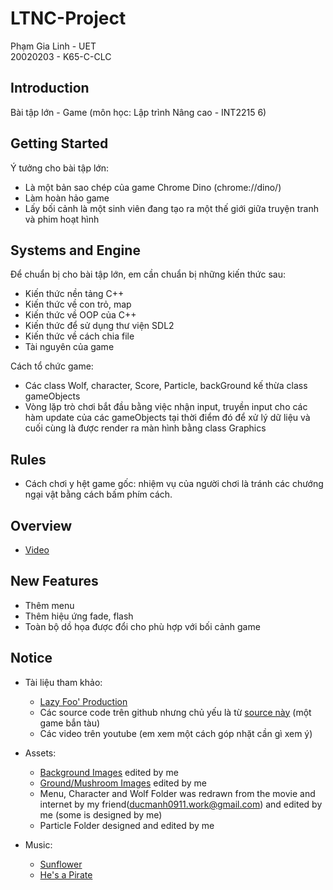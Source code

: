 # LTNC-Project
Phạm Gia Linh - UET  
20020203 - K65-C-CLC

## Introduction
Bài tập lớn - Game (môn học: Lập trình Nâng cao - INT2215 6)

## Getting Started

Ý tưởng cho bài tập lớn:
- Là một bản sao chép của game Chrome Dino (chrome://dino/)
- Làm hoàn hảo game
- Lấy bối cảnh là một sinh viên đang tạo ra một thế giới giữa truyện tranh và phim hoạt hình 

## Systems and Engine
Để chuẩn bị cho bài tập lớn, em cần chuẩn bị những kiến thức sau:
- Kiến thức nền tảng C++
- Kiến thức về con trỏ, map
- Kiến thức về OOP của C++
- Kiến thức để sử dụng thư viện SDL2
- Kiến thức về cách chia file
- Tài nguyên của game

Cách tổ chức game:
- Các class Wolf, character, Score, Particle, backGround kế thừa class gameObjects
- Vòng lặp trò chơi bắt đầu bằng việc nhận input, truyền input cho các hàm update của các gameObjects tại thời điểm đó để xử lý dữ liệu và cuối cùng là được render ra màn hình bằng class Graphics

## Rules
- Cách chơi y hệt game gốc: nhiệm vụ của người chơi là tránh các chướng ngại vật bằng cách bấm phím cách.

## Overview
- [Video](https://l.facebook.com/l.php?u=https%3A%2F%2Fyoutu.be%2FDIWSXSKCUtE%3Ffbclid%3DIwAR1WFvNjXk-2V_SopQpwaMiWsWRGXq3b9oneMfv48_N8uJt6anFXENhgAQo&h=AT1chO81EnZyn2_iTib9xP5QpP_Rww78_OlKGoFyvwgvOeMZeEAGOhUp39QtoLEkXAlyef4XgYtWHsj7A9QTSpKpoxXux_1zjxyeHJeurz18p_tAKRrPVd5Zjt1cIjGkdos9B2pBHKmn19KmyaY4tw)

## New Features
- Thêm menu
- Thêm hiệu ứng fade, flash
- Toàn bộ dồ họa được đổi cho phù hợp với bối cảnh game

## Notice
- Tài liệu tham khảo:
  - [Lazy Foo' Production](https://lazyfoo.net/tutorials/SDL/)
  - Các source code trên github nhưng chủ yếu là từ [source này](https://github.com/graysonpike/sdl-game) (một game bắn tàu)
  - Các video trên youtube (em xem một cách góp nhặt cần gì xem ý)

- Assets:
  - [Background Images](https://www.artstation.com/artwork/3d4DmJ) edited by me
  - [Ground/Mushroom Images](https://preview.redd.it/7dq6wk5oy4021.png?width=960&crop=smart&auto=webp&s=d33ed3b7d44d75942e86790c82f123496a32d6c4) edited by me
  - Menu, Character and Wolf Folder was redrawn from the movie and internet by my friend(ducmanh0911.work@gmail.com) and edited by me (some is designed by me)
  - Particle Folder designed and edited by me
 
- Music:
  - [Sunflower](https://www.youtube.com/watch?v=ApXoWvfEYVU)
  - [He's a Pirate](https://www.youtube.com/watch?v=yRh-dzrI4Z4)
